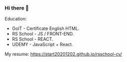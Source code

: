 ### Hi there 👋

Education:
- GoIT - Certificate English HTML.
- RS School - JS / FRONT-END.
- RS School - REACT.
- UDEMY - JavaScript + React.

My resume: https://start20201202.github.io/rsschool-cv/ 
